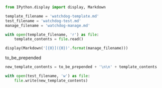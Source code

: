<!-- markdownlint-disable MD033 MD041 MD012 -->

<section-start>

```python
from IPython.display import display, Markdown

template_filename = 'watchdog-template.md'
test_filename = 'watchdog-test.md'
manage_filename = 'watchdog-manage.md'

with open(template_filename, 'r') as file:
    template_contents = file.read()
```

</section-start>

<section-start always class='click-me'>

```python
display(Markdown('[{0}]({0})'.format(manage_filename)))
```

</section-start>

<section-button name="Prepend" class="prepend-string-contents">

<variable-string class="write-in-me">to_be_prepended</variable-string>

```python
new_template_contents = to_be_prepended + '\n\n' + template_contents

with open(test_filename, 'w') as file:
    file.write(new_template_contents)
```

</section-button>